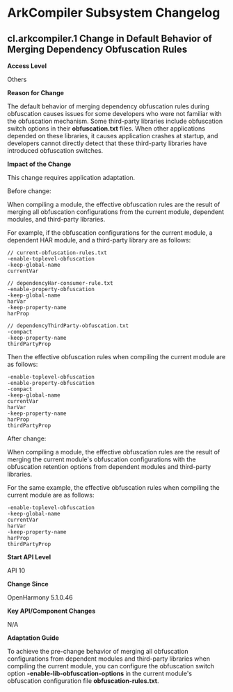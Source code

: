 # ArkCompiler Subsystem Changelog

## cl.arkcompiler.1 Change in Default Behavior of Merging Dependency Obfuscation Rules

**Access Level**

Others

**Reason for Change**

The default behavior of merging dependency obfuscation rules during obfuscation causes issues for some developers who were not familiar with the obfuscation mechanism. Some third-party libraries include obfuscation switch options in their **obfuscation.txt** files. When other applications depended on these libraries, it causes application crashes at startup, and developers cannot directly detect that these third-party libraries have introduced obfuscation switches.

**Impact of the Change**

This change requires application adaptation.

Before change:  

When compiling a module, the effective obfuscation rules are the result of merging all obfuscation configurations from the current module, dependent modules, and third-party libraries.

For example, if the obfuscation configurations for the current module, a dependent HAR module, and a third-party library are as follows:

```
// current-obfuscation-rules.txt
-enable-toplevel-obfuscation
-keep-global-name
currentVar

// dependencyHar-consumer-rule.txt
-enable-property-obfuscation
-keep-global-name
harVar
-keep-property-name
harProp

// dependencyThirdParty-obfuscation.txt
-compact
-keep-property-name
thirdPartyProp
```

Then the effective obfuscation rules when compiling the current module are as follows:

```
-enable-toplevel-obfuscation
-enable-property-obfuscation
-compact
-keep-global-name
currentVar
harVar
-keep-property-name
harProp
thirdPartyProp
```

After change:

When compiling a module, the effective obfuscation rules are the result of merging the current module's obfuscation configurations with the obfuscation retention options from dependent modules and third-party libraries.


For the same example, the effective obfuscation rules when compiling the current module are as follows:
```
-enable-toplevel-obfuscation
-keep-global-name
currentVar
harVar
-keep-property-name
harProp
thirdPartyProp
```

**Start API Level**

API 10

**Change Since**

OpenHarmony 5.1.0.46

**Key API/Component Changes**

N/A

**Adaptation Guide**

To achieve the pre-change behavior of merging all obfuscation configurations from dependent modules and third-party libraries when compiling the current module, you can configure the obfuscation switch option **-enable-lib-obfuscation-options** in the current module's obfuscation configuration file **obfuscation-rules.txt**.
